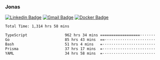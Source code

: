 ### Jonas
[![Linkedin Badge](https://img.shields.io/badge/-Jonas%20Neto-9933F7?style=flat-square&logo=Linkedin&logoColor=white&link=https://www.linkedin.com/in/jonas-nogueira-neto/)](https://www.linkedin.com/in/jonas-nogueira-neto/)
[![Gmail Badge](https://img.shields.io/badge/-nogueiraneto.jonas@gmail.com-9933F7?style=flat-square&logo=Gmail&logoColor=white&link=mailto:nogueiraneto.jonas@gmail.com)](mailto:nogueiraneto.jonas@gmail.com)
[![Docker Badge](https://img.shields.io/badge/-DockerHub-9933F7?style=flat-square&logo=Docker&logoColor=white&link=https://hub.docker.com/u/jonasssneto)](https://hub.docker.com/u/jonasssneto)


<!--START_SECTION:waka-->

```txt
Total Time: 1,314 hrs 58 mins

TypeScript                 962 hrs 34 mins ==================·······   72.43 %
Go                         85 hrs 43 mins  ==·······················   06.45 %
Bash                       51 hrs 4 mins   =························   03.84 %
Prisma                     37 hrs 17 mins  =························   02.81 %
YAML                       34 hrs 58 mins  =························   02.63 %
```

<!--END_SECTION:waka-->
###
